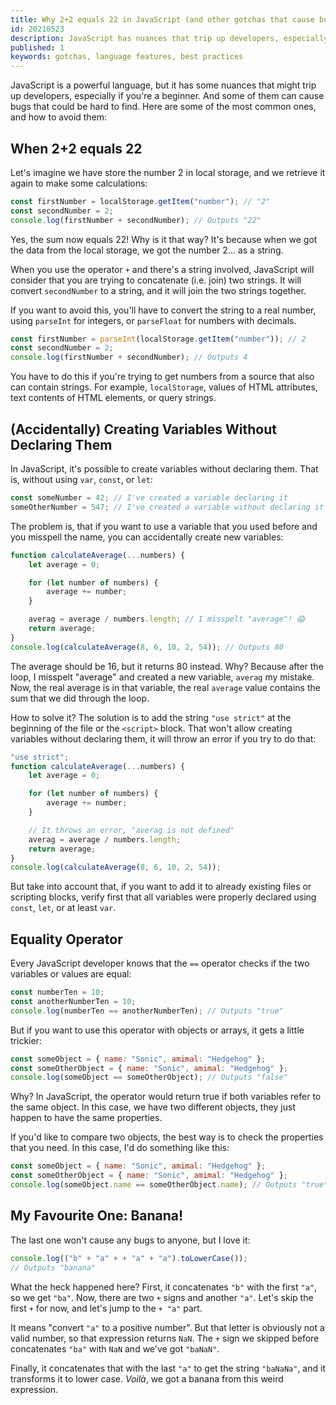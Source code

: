 ```yaml
---
title: Why 2+2 equals 22 in JavaScript (and other gotchas that cause bugs)
id: 20210523
description: JavaScript has nuances that trip up developers, especially beginners. Here are some of the most common ones, and how to avoid them.
published: 1
keywords: gotchas, language features, best practices
---
```

JavaScript is a powerful language, but it has some nuances that might trip up developers, especially if you're a beginner. And some of them can cause bugs that could be hard to find. Here are some of the most common ones, and how to avoid them:

## When 2+2 equals 22
Let's imagine we have store the number 2 in local storage, and we retrieve it again to make some calculations:
```javascript
const firstNumber = localStorage.getItem("number"); // "2"
const secondNumber = 2;
console.log(firstNumber + secondNumber); // Outputs "22"
```
Yes, the sum now equals 22! Why is it that way? It's because when we got the data from the local storage, we got the number 2... as a string.

When you use the operator `+` and there's a string involved, JavaScript will consider that you are trying to concatenate (i.e. join) two strings. It will convert `secondNumber` to a string, and it will join the two strings together.

If you want to avoid this, you'll have to convert the string to a real number, using `parseInt` for integers, or `parseFloat` for numbers with decimals.

```javascript
const firstNumber = parseInt(localStorage.getItem("number")); // 2
const secondNumber = 2;
console.log(firstNumber + secondNumber); // Outputs 4
```
You have to do this if you're trying to get numbers from a source that also can contain strings. For example, `localStorage`, values of HTML attributes, text contents of HTML elements, or query strings.

## (Accidentally) Creating Variables Without Declaring Them
In JavaScript, it's possible to create variables without declaring them. That is, without using `var`, `const`, or `let`:
```javascript
const someNumber = 42; // I've created a variable declaring it
someOtherNumber = 547; // I've created a variable without declaring it
```
The problem is, that if you want to use a variable that you used before and you misspell the name, you can accidentally create new variables:
```javascript
function calculateAverage(...numbers) {
    let average = 0;

    for (let number of numbers) {
        average += number;
    }

    averag = average / numbers.length; // I misspelt "average"! 😱
    return average;
}
console.log(calculateAverage(8, 6, 10, 2, 54)); // Outputs 80
```
The average should be 16, but it returns 80 instead. Why? Because after the loop, I misspelt "average" and created a new variable, `averag` my mistake. Now, the real average is in that variable, the real `average` value contains the sum that we did through the loop.

How to solve it? The solution is to add the string `"use strict"` at the beginning of the file or the `<script>` block. That won't allow creating variables without declaring them, it will throw an error if you try to do that:

```javascript
"use strict";
function calculateAverage(...numbers) {
    let average = 0;

    for (let number of numbers) {
        average += number;
    }

    // It throws an error, "averag is not defined"
    averag = average / numbers.length;
    return average;
}
console.log(calculateAverage(8, 6, 10, 2, 54));
```

But take into account that, if you want to add it to already existing files or scripting blocks, verify first that all variables were properly declared using `const`, `let`, or at least `var`.

## Equality Operator
Every JavaScript developer knows that the `==` operator checks if the two variables or values are equal:
```javascript
const numberTen = 10;
const anotherNumberTen = 10;
console.log(numberTen == anotherNumberTen); // Outputs "true"
```
But if you want to use this operator with objects or arrays, it gets a little trickier:
```javascript
const someObject = { name: "Sonic", amimal: "Hedgehog" };
const someOtherObject = { name: "Sonic", amimal: "Hedgehog" };
console.log(someObject == someOtherObject); // Outputs "false"
```
Why? In JavaScript, the operator would return true if both variables refer to the same object. In this case, we have two different objects, they just happen to have the same properties.

If you'd like to compare two objects, the best way is to check the properties that you need. In this case, I'd do something like this:

```javascript
const someObject = { name: "Sonic", amimal: "Hedgehog" };
const someOtherObject = { name: "Sonic", amimal: "Hedgehog" };
console.log(someObject.name == someOtherObject.name); // Outputs "true"
```

## My Favourite One: Banana!
The last one won't cause any bugs to anyone, but I love it:
```javascript
console.log(("b" + "a" + + "a" + "a").toLowerCase());
// Outputs "banana"
```
What the heck happened here? First, it concatenates `"b"` with the first `"a"`, so we get `"ba"`. Now, there are two `+` signs and another `"a"`. Let's skip the first `+` for now, and let's jump to the `+ "a"` part.

It means "convert `"a"` to a positive number". But that letter is obviously not a valid number, so that expression returns `NaN`. The `+` sign we skipped before concatenates `"ba"` with `NaN` and we've got `"baNaN"`.

Finally, it concatenates that with the last `"a"` to get the string `"baNaNa"`, and it transforms it to lower case. _Voilà_, we got a banana from this weird expression.
